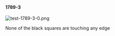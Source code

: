 #### 1789-3
![test-1789-3-0.png](https://github.com/lil-lab/nlvr/raw/master/nlvr/test/images/5/test-1789-3-0.png "test-1789-3-0.png")

None of the black squares are touching any edge